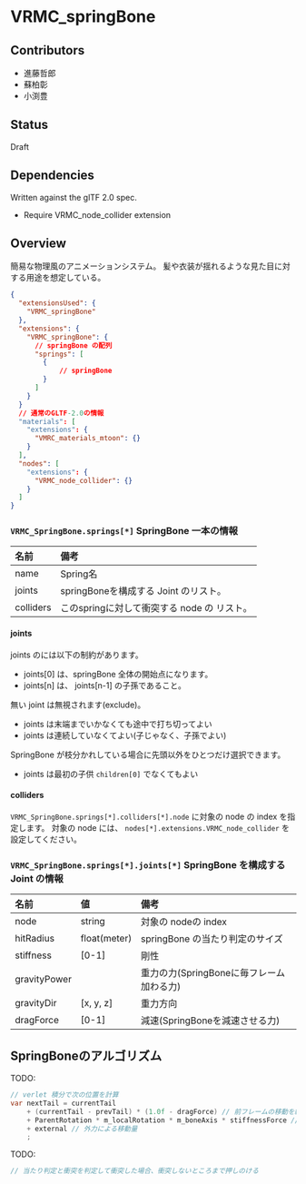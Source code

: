 # VRMC_springBone

## Contributors

* 進藤哲郎
* 蘇柏彰
* 小渕豊

## Status

Draft

## Dependencies

Written against the glTF 2.0 spec.

* Require VRMC_node_collider extension

## Overview

簡易な物理風のアニメーションシステム。
髪や衣装が揺れるような見た目に対する用途を想定している。

```json
{
  "extensionsUsed": {
    "VRMC_springBone"
  },
  "extensions": {
    "VRMC_springBone": {
      // springBone の配列
      "springs": [
        {
            // springBone
        }
      ]
    }
  }
  // 通常のGLTF-2.0の情報
  "materials": [
    "extensions": {
      "VMRC_materials_mtoon": {}
    }
  ],
  "nodes": [
    "extensions": {
      "VRMC_node_collider": {}
    }
  ]
}
```

### `VRMC_SpringBone.springs[*]` SpringBone 一本の情報

| 名前      | 備考                                        |
|:----------|:--------------------------------------------|
| name      | Spring名                                    |
| joints    | springBoneを構成する Joint のリスト。       |
| colliders | このspringに対して衝突する node の リスト。 |

#### joints

joints のには以下の制約があります。

* joints[0] は、springBone 全体の開始点になります。
* joints[n] は、 joints[n-1] の子孫であること。

無い joint は無視されます(exclude)。

* joints は末端までいかなくても途中で打ち切ってよい
* joints は連続していなくてよい(子じゃなく、子孫でよい)

SpringBone が枝分かれしている場合に先頭以外をひとつだけ選択できます。

* joints は最初の子供 `children[0]` でなくてもよい

#### colliders

`VRMC_SpringBone.springs[*].colliders[*].node` に対象の node の index を指定します。
対象の node には、 `nodes[*].extensions.VRMC_node_collider` を設定してください。

### `VRMC_SpringBone.springs[*].joints[*]` SpringBone を構成する Joint の情報

| 名前         | 値           | 備考                                     |
|:-------------|:-------------|:-----------------------------------------|
| node         | string       | 対象の nodeの index                      |
| hitRadius    | float(meter) | springBone の当たり判定のサイズ          |
| stiffness    | [0-1]        | 剛性                                     |
| gravityPower |              | 重力の力(SpringBoneに毎フレーム加わる力) |
| gravityDir   | [x, y, z]    | 重力方向                                 |
| dragForce    | [0-1]        | 減速(SpringBoneを減速させる力)           |

## SpringBoneのアルゴリズム

TODO:

```cs
// verlet 積分で次の位置を計算
var nextTail = currentTail
    + (currentTail - prevTail) * (1.0f - dragForce) // 前フレームの移動を継続する(減衰もあるよ)
    + ParentRotation * m_localRotation * m_boneAxis * stiffnessForce // 親の回転による子ボーンの移動目標
    + external // 外力による移動量
    ;
```

TODO:

```cs
// 当たり判定と衝突を判定して衝突した場合、衝突しないところまで押しのける
```
